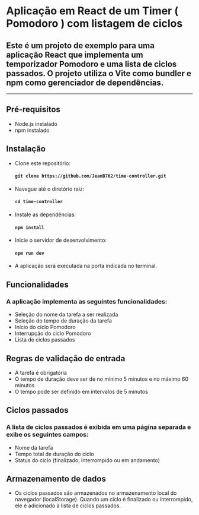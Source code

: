 # Aplicação em React de um Timer ( Pomodoro ) com listagem de ciclos

## Este é um projeto de exemplo para uma aplicação React que implementa um temporizador Pomodoro e uma lista de ciclos passados. O projeto utiliza o Vite como bundler e npm como gerenciador de dependências.
-----------------------------------------------------------

## Pré-requisitos
  - Node.js instalado
  - npm instalado

## Instalação
  - Clone este repositório: 
    #### `git clone https://github.com/JeanB762/time-controller.git`  
  - Navegue até o diretório raiz:  
    #### `cd time-controller`    
  - Instale as dependências: 
    #### `npm install`  
  - Inicie o servidor de desenvolvimento: 
    #### `npm run dev`  
  - A aplicação será executada na porta indicada no terminal.  

## Funcionalidades  
### A aplicação implementa as seguintes funcionalidades:  
  - Seleção do nome da tarefa a ser realizada
  - Seleção do tempo de duração da tarefa
  - Início do ciclo Pomodoro
  - Interrupção do ciclo Pomodoro
  - Lista de ciclos passados


## Regras de validação de entrada
- A tarefa é obrigatória
- O tempo de duração deve ser de no mínimo 5 minutos e no máximo 60 minutos
- O tempo pode ser definido em intervalos de 5 minutos

## Ciclos passados
### A lista de ciclos passados é exibida em uma página separada e exibe os seguintes campos:

- Nome da tarefa
- Tempo total de duração do ciclo
- Status do ciclo (finalizado, interrompido ou em andamento)

## Armazenamento de dados
  - Os ciclos passados são armazenados no armazenamento local do navegador (localStorage). Quando um ciclo é finalizado ou interrompido, ele é adicionado à lista de ciclos passados.